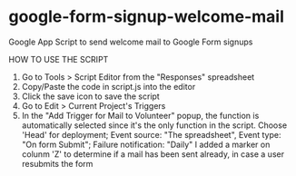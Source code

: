 # google-form-signup-welcome-mail
Google App Script to send welcome mail to Google Form signups


HOW TO USE THE SCRIPT

1. Go to Tools > Script Editor from the "Responses" spreadsheet
2. Copy/Paste the code in script.js into the editor
3. Click the save icon to save the script
4. Go to Edit > Current Project's Triggers
5. In the "Add Trigger for Mail to Volunteer" popup, the function is automatically selected since it's the only function in the script. Choose 'Head' for deployment; Event source: "The spreadsheet", Event type: "On form Submit"; Failure notification: "Daily" 
I added a marker on colunm 'Z' to determine if a mail has been sent already, in case a user resubmits the form
